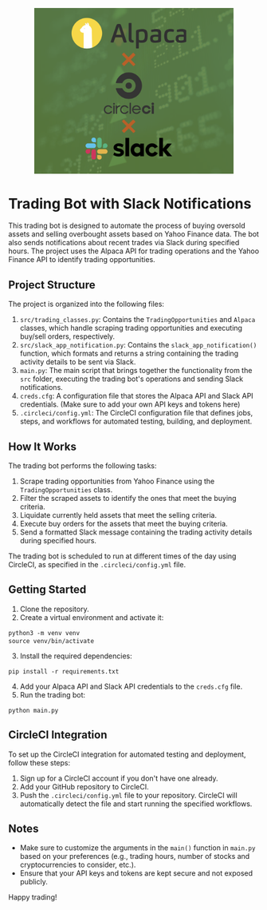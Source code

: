 <p align="center">
  <img src="./img/tradingbot.png" alt="Statoscope example" width="400">
</p>

# Trading Bot with Slack Notifications

This trading bot is designed to automate the process of buying oversold assets and selling overbought assets based on Yahoo Finance data. The bot also sends notifications about recent trades via Slack during specified hours. The project uses the Alpaca API for trading operations and the Yahoo Finance API to identify trading opportunities.

## Project Structure

The project is organized into the following files:

1. `src/trading_classes.py`: Contains the `TradingOpportunities` and `Alpaca` classes, which handle scraping trading opportunities and executing buy/sell orders, respectively.
2. `src/slack_app_notification.py`: Contains the `slack_app_notification()` function, which formats and returns a string containing the trading activity details to be sent via Slack.
3. `main.py`: The main script that brings together the functionality from the `src` folder, executing the trading bot's operations and sending Slack notifications.
4. `creds.cfg`: A configuration file that stores the Alpaca API and Slack API credentials. (Make sure to add your own API keys and tokens here)
5. `.circleci/config.yml`: The CircleCI configuration file that defines jobs, steps, and workflows for automated testing, building, and deployment.

## How It Works

The trading bot performs the following tasks:

1. Scrape trading opportunities from Yahoo Finance using the `TradingOpportunities` class.
2. Filter the scraped assets to identify the ones that meet the buying criteria.
3. Liquidate currently held assets that meet the selling criteria.
4. Execute buy orders for the assets that meet the buying criteria.
5. Send a formatted Slack message containing the trading activity details during specified hours.

The trading bot is scheduled to run at different times of the day using CircleCI, as specified in the `.circleci/config.yml` file.

## Getting Started

1. Clone the repository.
2. Create a virtual environment and activate it:

```console 
python3 -m venv venv 
source venv/bin/activate
```

3. Install the required dependencies:

```console
pip install -r requirements.txt
```

4. Add your Alpaca API and Slack API credentials to the `creds.cfg` file.
5. Run the trading bot:

```console
python main.py
```

## CircleCI Integration

To set up the CircleCI integration for automated testing and deployment, follow these steps:

1. Sign up for a CircleCI account if you don't have one already.
2. Add your GitHub repository to CircleCI.
3. Push the `.circleci/config.yml` file to your repository. CircleCI will automatically detect the file and start running the specified workflows.

## Notes

- Make sure to customize the arguments in the `main()` function in `main.py` based on your preferences (e.g., trading hours, number of stocks and cryptocurrencies to consider, etc.).
- Ensure that your API keys and tokens are kept secure and not exposed publicly.

Happy trading!